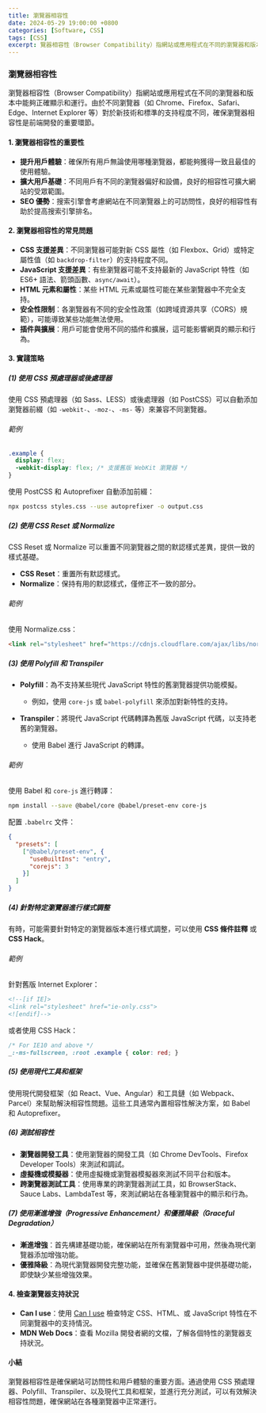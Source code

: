 ```yaml
---
title: 瀏覽器相容性
date: 2024-05-29 19:00:00 +0800
categories: [Software, CSS]
tags: [CSS] 
excerpt: 覽器相容性（Browser Compatibility）指網站或應用程式在不同的瀏覽器和版本中能夠正確顯示和運行
---
```


### 瀏覽器相容性

瀏覽器相容性（Browser Compatibility）指網站或應用程式在不同的瀏覽器和版本中能夠正確顯示和運行。由於不同瀏覽器（如 Chrome、Firefox、Safari、Edge、Internet Explorer 等）對於新技術和標準的支持程度不同，確保瀏覽器相容性是前端開發的重要環節。

#### 1. 瀏覽器相容性的重要性

- **提升用戶體驗**：確保所有用戶無論使用哪種瀏覽器，都能夠獲得一致且最佳的使用體驗。
- **擴大用戶基礎**：不同用戶有不同的瀏覽器偏好和設備，良好的相容性可擴大網站的受眾範圍。
- **SEO 優勢**：搜索引擎會考慮網站在不同瀏覽器上的可訪問性，良好的相容性有助於提高搜索引擎排名。

#### 2. 瀏覽器相容性的常見問題

- **CSS 支援差異**：不同瀏覽器可能對新 CSS 屬性（如 Flexbox、Grid）或特定屬性值（如 `backdrop-filter`）的支持程度不同。
- **JavaScript 支援差異**：有些瀏覽器可能不支持最新的 JavaScript 特性（如 ES6+ 語法、箭頭函數、`async/await`）。
- **HTML 元素和屬性**：某些 HTML 元素或屬性可能在某些瀏覽器中不完全支持。
- **安全性限制**：各瀏覽器有不同的安全性政策（如跨域資源共享（CORS）規範），可能導致某些功能無法使用。
- **插件與擴展**：用戶可能會使用不同的插件和擴展，這可能影響網頁的顯示和行為。

#### 3. 實踐策略

##### (1) 使用 CSS 預處理器或後處理器

使用 CSS 預處理器（如 Sass、LESS）或後處理器（如 PostCSS）可以自動添加瀏覽器前綴（如 `-webkit-`、`-moz-`、`-ms-` 等）來兼容不同瀏覽器。

###### 範例

```css
.example {
  display: flex;
  -webkit-display: flex; /* 支援舊版 WebKit 瀏覽器 */
}
```

使用 PostCSS 和 Autoprefixer 自動添加前綴：

```bash
npx postcss styles.css --use autoprefixer -o output.css
```

##### (2) 使用 CSS Reset 或 Normalize

CSS Reset 或 Normalize 可以重置不同瀏覽器之間的默認樣式差異，提供一致的樣式基礎。

- **CSS Reset**：重置所有默認樣式。
- **Normalize**：保持有用的默認樣式，僅修正不一致的部分。

###### 範例

使用 Normalize.css：

```html
<link rel="stylesheet" href="https://cdnjs.cloudflare.com/ajax/libs/normalize/8.0.1/normalize.min.css">
```

##### (3) 使用 Polyfill 和 Transpiler

- **Polyfill**：為不支持某些現代 JavaScript 特性的舊瀏覽器提供功能模擬。
  - 例如，使用 `core-js` 或 `babel-polyfill` 來添加對新特性的支持。
  
- **Transpiler**：將現代 JavaScript 代碼轉譯為舊版 JavaScript 代碼，以支持老舊的瀏覽器。
  - 使用 Babel 進行 JavaScript 的轉譯。

###### 範例

使用 Babel 和 `core-js` 進行轉譯：

```bash
npm install --save @babel/core @babel/preset-env core-js
```

配置 `.babelrc` 文件：

```json
{
  "presets": [
    ["@babel/preset-env", {
      "useBuiltIns": "entry",
      "corejs": 3
    }]
  ]
}
```

##### (4) 針對特定瀏覽器進行樣式調整

有時，可能需要針對特定的瀏覽器版本進行樣式調整，可以使用 **CSS 條件註釋** 或 **CSS Hack**。

###### 範例

針對舊版 Internet Explorer：

```html
<!--[if IE]>
<link rel="stylesheet" href="ie-only.css">
<![endif]-->
```

或者使用 CSS Hack：

```css
/* For IE10 and above */
_:-ms-fullscreen, :root .example { color: red; }
```

##### (5) 使用現代工具和框架

使用現代開發框架（如 React、Vue、Angular）和工具鏈（如 Webpack、Parcel）來幫助解決相容性問題。這些工具通常內置相容性解決方案，如 Babel 和 Autoprefixer。

##### (6) 測試相容性

- **瀏覽器開發工具**：使用瀏覽器的開發工具（如 Chrome DevTools、Firefox Developer Tools）來測試和調試。
- **虛擬機或模擬器**：使用虛擬機或瀏覽器模擬器來測試不同平台和版本。
- **跨瀏覽器測試工具**：使用專業的跨瀏覽器測試工具，如 BrowserStack、Sauce Labs、LambdaTest 等，來測試網站在各種瀏覽器中的顯示和行為。

##### (7) 使用漸進增強（Progressive Enhancement）和優雅降級（Graceful Degradation）

- **漸進增強**：首先構建基礎功能，確保網站在所有瀏覽器中可用，然後為現代瀏覽器添加增強功能。
- **優雅降級**：為現代瀏覽器開發完整功能，並確保在舊瀏覽器中提供基礎功能，即使缺少某些增強效果。

#### 4. 檢查瀏覽器支持狀況

- **Can I use**：使用 [Can I use](https://caniuse.com/) 檢查特定 CSS、HTML、或 JavaScript 特性在不同瀏覽器中的支持情況。
- **MDN Web Docs**：查看 Mozilla 開發者網的文檔，了解各個特性的瀏覽器支持狀況。

#### 小結

瀏覽器相容性是確保網站可訪問性和用戶體驗的重要方面。通過使用 CSS 預處理器、Polyfill、Transpiler、以及現代工具和框架，並進行充分測試，可以有效解決相容性問題，確保網站在各種瀏覽器中正常運行。
